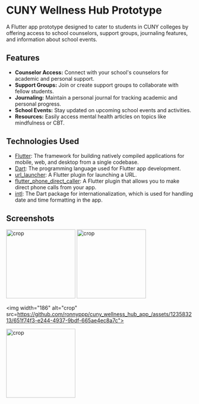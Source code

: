 # CUNY Wellness Hub Prototype

A Flutter app prototype designed to cater to students in CUNY colleges by offering access to school counselors, support groups, journaling features, and information about school events.

## Features

- **Counselor Access:** Connect with your school's counselors for academic and personal support.
- **Support Groups:** Join or create support groups to collaborate with fellow students.
- **Journaling:** Maintain a personal journal for tracking academic and personal progress.
- **School Events:** Stay updated on upcoming school events and activities.
- **Resources:** Easily access mental health articles on topics like mindfulness or CBT.

## Technologies Used

- [Flutter](https://flutter.dev/): The framework for building natively compiled applications for mobile, web, and desktop from a single codebase.
- [Dart](https://dart.dev/): The programming language used for Flutter app development.
- [url_launcher](https://pub.dev/packages/url_launcher): A Flutter plugin for launching a URL.
- [flutter_phone_direct_caller](https://pub.dev/packages/flutter_phone_direct_caller): A Flutter plugin that allows you to make direct phone calls from your app.
- [intl](https://pub.dev/packages/intl): The Dart package for internationalization, which is used for handling date and time formatting in the app.

## Screenshots

<img width="186" alt="crop" src="https://github.com/ronnyppp/cuny_wellness_hub_app_/assets/123583213/983de573-89be-42a1-afc8-7335c41f868d">

<img width="186" alt="crop" src="https://github.com/ronnyppp/cuny_wellness_hub_app_/assets/123583213/249d29d8-481a-45ff-a40a-a318de67332b">

<img width="186" alt="crop" src=https://github.com/ronnyppp/cuny_wellness_hub_app_/assets/123583213/651f74f3-e244-4937-9bdf-665ae4ec8a7c">

<img width="186" alt="crop" src="https://github.com/ronnyppp/cuny_wellness_hub_app_/assets/123583213/54c2f5b8-06bf-4eb8-a477-08b3874b28b1">




